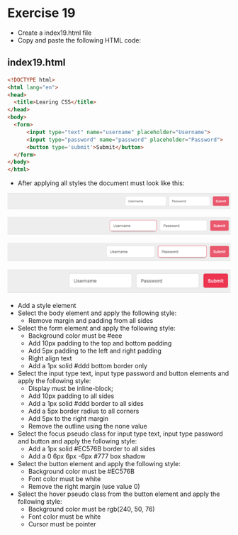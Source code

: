 # Exercise 19

* Create a index19.html file
* Copy and paste the following HTML code:

## index19.html
```html
<!DOCTYPE html>
<html lang="en">
<head>
  <title>Learing CSS</title>
</head>
<body>
  <form>
      <input type="text" name="username" placeholder="Username">
      <input type="password" name="password" placeholder="Password">
      <button type='submit'>Submit</button>
  </form>
</body>
</html>
```

* After applying all styles the document must look like this:

![Ex 19](./results/ex_19.png)

![Ex 19](./results/ex_19b.png)

![Ex 19](./results/ex_19c.png)

![Ex 19](./results/ex_19d.png)

* Add a style element
* Select the body element and apply the following style:
  * Remove margin and padding from all sides
* Select the form element and apply the following style:
  * Background color must be #eee
  * Add 10px padding to the top and bottom padding
  * Add 5px padding to the left and right padding
  * Right align text
  * Add a 1px solid #ddd bottom border only
* Select the input type text, input type password and button elements and apply the following style:    
  * Display must be inline-block;
  * Add 10px padding to all sides
  * Add a 1px solid #ddd border to all sides
  * Add a 5px border radius to all corners
  * Add 5px to the right margin
  * Remove the outline using the none value
* Select the focus pseudo class for input type text, input type password and button and apply the following style:
  * Add a 1px solid #EC576B border to all sides
  * Add a 0 6px 6px -6px #777 box shadow
* Select the button element and apply the following style:
  * Background color must be #EC576B
  * Font color must be white
  * Remove the right margin (use value 0)
* Select the hover pseudo class from the button element and apply the following style:
  * Background color must be rgb(240, 50, 76)
  * Font color must be white
  * Cursor must be pointer